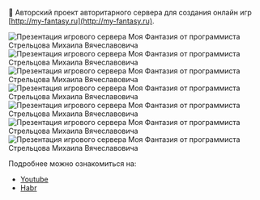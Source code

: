 👋 Авторский проект авторитарного сервера для создания онлайн игр [http://my-fantasy.ru](http://my-fantasy.ru).    

![Презентация игрового сервера Моя Фантазия от программиста Стрельцова Михаила Вячеславовича](https://github.com/webrobot1/webrobot1/assets/20768848/6367fcb2-2ff4-497c-a09d-8e657c4195d8)
![Презентация игрового сервера Моя Фантазия от программиста Стрельцова Михаила Вячеславовича](https://github.com/webrobot1/webrobot1/assets/20768848/688c3a47-e9c2-4ab5-8c73-46cac087ddae)
![Презентация игрового сервера Моя Фантазия от программиста Стрельцова Михаила Вячеславовича](https://github.com/webrobot1/webrobot1/assets/20768848/6f2a56dc-2d7a-45c3-8803-f0c1d7f7e599)
![Презентация игрового сервера Моя Фантазия от программиста Стрельцова Михаила Вячеславовича](https://github.com/webrobot1/webrobot1/assets/20768848/d0222b07-f7d4-4cfb-8b03-47f4a15be557)
![Презентация игрового сервера Моя Фантазия от программиста Стрельцова Михаила Вячеславовича](https://github.com/webrobot1/webrobot1/assets/20768848/b5dc7d1e-4adb-4c60-8c74-ea2b358941f2)
![Презентация игрового сервера Моя Фантазия от программиста Стрельцова Михаила Вячеславовича](https://github.com/webrobot1/webrobot1/assets/20768848/0c44684a-a598-464c-b354-78e57e1cea78)
![Презентация игрового сервера Моя Фантазия от программиста Стрельцова Михаила Вячеславовича](https://github.com/webrobot1/webrobot1/assets/20768848/576982cd-31d9-4c70-b28b-6239911dc041)



Подробнее можно ознакомиться на:
+ [Youtube](https://www.youtube.com/@myfantasyapi)
+ [Habr](https://habr.com/ru/users/webrobot/posts/)
